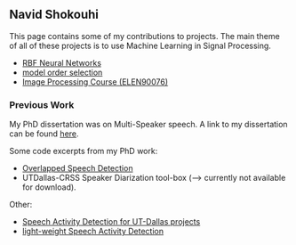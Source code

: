 ## Navid Shokouhi
This page contains some of my contributions to projects. The main theme of all of these projects is to use Machine Learning in Signal Processing. 

  - [RBF Neural Networks](https://github.com/idnavid/RBFadapt)
  - [model order selection](https://github.com/idnavid/selectOrder/blob/master/notes/readme.md)
  - [Image Processing Course (ELEN90076)](https://github.com/idnavid/imageprocessing_elen90076)


### Previous Work
My PhD dissertation was on Multi-Speaker speech. A link to my dissertation can be found [here](https://github.com/idnavid/dissertation/blob/master/SHOKOUHI-DISSERTATION-2017-rev3.pdf). 

Some code excerpts from my PhD work: 
- [Overlapped Speech Detection](https://github.com/idnavid/pyknograms)
- UTDallas-CRSS Speaker Diarization tool-box (--> currently not available for download). 

Other: 
- [Speech Activity Detection for UT-Dallas projects](https://github.com/idnavid/speech_activity_detection)
- [light-weight Speech Activity Detection](https://github.com/idnavid/py_vad_tool)
